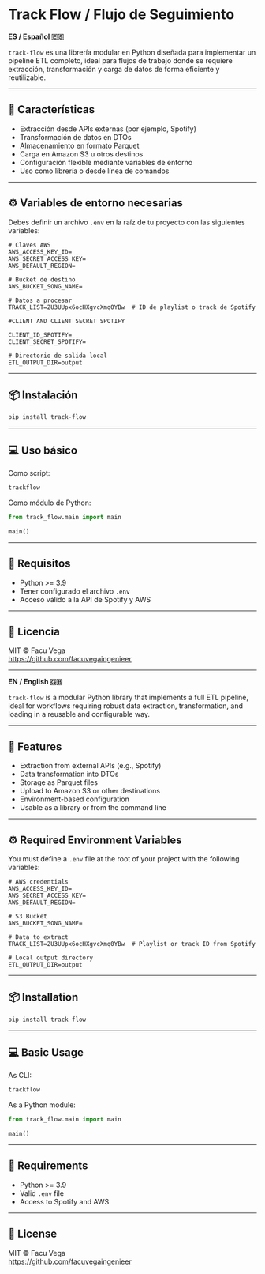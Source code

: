 # Track Flow / Flujo de Seguimiento

**ES / Español 🇪🇸**

`track-flow` es una librería modular en Python diseñada para implementar un pipeline ETL completo, ideal para flujos de trabajo donde se requiere extracción, transformación y carga de datos de forma eficiente y reutilizable.

---

## 🚀 Características

- Extracción desde APIs externas (por ejemplo, Spotify)
- Transformación de datos en DTOs
- Almacenamiento en formato Parquet
- Carga en Amazon S3 u otros destinos
- Configuración flexible mediante variables de entorno
- Uso como librería o desde línea de comandos

---

## ⚙️ Variables de entorno necesarias

Debes definir un archivo `.env` en la raíz de tu proyecto con las siguientes variables:

```env
# Claves AWS
AWS_ACCESS_KEY_ID=
AWS_SECRET_ACCESS_KEY=
AWS_DEFAULT_REGION=

# Bucket de destino
AWS_BUCKET_SONG_NAME=

# Datos a procesar
TRACK_LIST=2U3UUpx6ocHXgvcXmq0YBw  # ID de playlist o track de Spotify

#CLIENT AND CLIENT SECRET SPOTIFY 

CLIENT_ID_SPOTIFY= 
CLIENT_SECRET_SPOTIFY=

# Directorio de salida local
ETL_OUTPUT_DIR=output
```

---

## 📦 Instalación

```bash
pip install track-flow
```

---

## 💻 Uso básico

Como script:

```bash
trackflow
```

Como módulo de Python:

```python
from track_flow.main import main

main()
```

---

## 🧠 Requisitos

- Python >= 3.9
- Tener configurado el archivo `.env`
- Acceso válido a la API de Spotify y AWS

---

## 🪪 Licencia

MIT © Facu Vega  
https://github.com/facuvegaingenieer

---

**EN / English 🇬🇧**

`track-flow` is a modular Python library that implements a full ETL pipeline, ideal for workflows requiring robust data extraction, transformation, and loading in a reusable and configurable way.

---

## 🚀 Features

- Extraction from external APIs (e.g., Spotify)
- Data transformation into DTOs
- Storage as Parquet files
- Upload to Amazon S3 or other destinations
- Environment-based configuration
- Usable as a library or from the command line

---

## ⚙️ Required Environment Variables

You must define a `.env` file at the root of your project with the following variables:

```env
# AWS credentials
AWS_ACCESS_KEY_ID=
AWS_SECRET_ACCESS_KEY=
AWS_DEFAULT_REGION=

# S3 Bucket
AWS_BUCKET_SONG_NAME=

# Data to extract
TRACK_LIST=2U3UUpx6ocHXgvcXmq0YBw  # Playlist or track ID from Spotify

# Local output directory
ETL_OUTPUT_DIR=output
```

---

## 📦 Installation

```bash
pip install track-flow
```

---

## 💻 Basic Usage

As CLI:

```bash
trackflow
```

As a Python module:

```python
from track_flow.main import main

main()
```

---

## 🧠 Requirements

- Python >= 3.9
- Valid `.env` file
- Access to Spotify and AWS

---

## 🪪 License

MIT © Facu Vega  
https://github.com/facuvegaingenieer